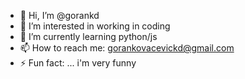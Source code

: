 - 👋 Hi, I’m @gorankd
- 👀 I’m interested in working in coding  
- 🌱 I’m currently learning python/js
- 📫 How to reach me: gorankovacevickd@gmail.com  
- ⚡ Fun fact: ... i'm very funny

<!---
gorankd/gorankd is a ✨ special ✨ repository because its `README.md` (this file) appears on your GitHub profile.
You can click the Preview link to take a look at your changes.
--->
